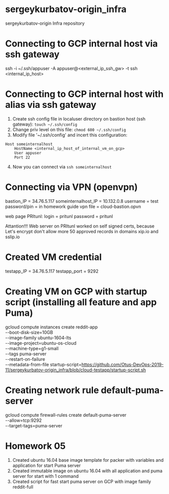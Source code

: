 # sergeykurbatov-origin_infra
sergeykurbatov-origin Infra repository

# Connecting to GCP internal host via ssh gateway

ssh -i ~/.ssh/appuser -A appuser@<external_ip_ssh_gw> -t ssh <internal_ip_host>

# Connecting to GCP internal host with alias via ssh gateway

1. Create ssh config file in localuser directory on bastion host (ssh gateway):
`touch ~/.ssh/config`
2. Change priv level on this file:
`chmod 600 ~/.ssh/config`
3. Modify file '~/.ssh/config' and incert this configuration:
```
Host someinternalhost
	HostName <internal_ip_host_of_internal_vm_on_gcp>
	User appuser
	Port 22
```
4. Now you can connect via `ssh someinternalhost`

# Connecting via VPN (openvpn)

bastion_IP = 34.76.5.117
someinternalhost_IP = 10.132.0.8
username = test
password/pin = in homework guide
vpn file = cloud-bastion.opvn

web page PRItunl:
login = pritunl
password = pritunl

Attantion!!! Web server on PRItunl worked on self signed certs, because Let's encrypt don't allow more 50 approved records in domains xip.io and sslip.io

# Created VM credential
testapp_IP = 34.76.5.117
testapp_port = 9292

# Creating VM on GCP with startup script (installing all feature and app Puma) 

gcloud compute instances create reddit-app\
  --boot-disk-size=10GB \
  --image-family ubuntu-1604-lts \
  --image-project=ubuntu-os-cloud \
  --machine-type=g1-small \
  --tags puma-server \
  --restart-on-failure \
  --metadata-from-file startup-script=https://github.com/Otus-DevOps-2019-11/sergeykurbatov-origin_infra/blob/cloud-testapp/startup-script.sh

# Creating network rule default-puma-server
gcloud compute firewall-rules create default-puma-server\
  --allow=tcp:9292 \
  --target-tags=puma-server 

# Homework 05
1. Created ubuntu 16.04 base image template for packer with variables and application for start Puma server
2. Created immutable image on ubuntu 16.04 with all application and puma server for start with 1 command
3. Created script for fast start puma server on GCP with image family reddit-full

